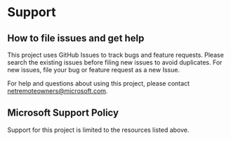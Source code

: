 
# Support

## How to file issues and get help  

This project uses GitHub Issues to track bugs and feature requests. Please search the existing issues before filing new issues to avoid duplicates.  For new issues, file your bug or feature request as a new Issue.

For help and questions about using this project, please contact <netremoteowners@microsoft.com>.

## Microsoft Support Policy  

Support for this project is limited to the resources listed above.
